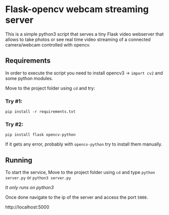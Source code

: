 # Flask-opencv webcam streaming server #
This is a simple python3 script that serves a tiny Flask video webserver that allows to take photos or see real time video streaming of a connected camera/webcam controlled with opencv.

## Requirements ##
In order to execute the script you need to install opencv3 -> `import cv2` and some python modules.

Move to the project folder using `cd` and try:

### Try #1: ###
```
pip install -r requirements.txt
```

### Try #2: ###
```
pip install flask opencv-python
```
If it gets any error, probably with `opencv-python` try to install them manually.

## Running ##
To start the service, Move to the project folder using `cd` and type `python server.py` or `python3 server.py`

*It only runs on python3*

Once done navigate to the ip of the server and access the port `5000`.

http://localhost:5000
